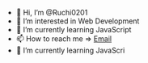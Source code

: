 - 👋 Hi, I’m @Ruchi0201
- 👀 I’m interested in Web Development
- 🌱 I’m currently learning JavaScript
- 📫 How to reach me => <a href="ruchisoni6952@gmail.com">Email</a>
- 🌱 I’m currently learning JavaScri

<!---
Ruchi0201/Ruchi0201 is a ✨ special ✨ repository because its `README.md` (this file) appears on your GitHub profile.
You can click the Preview link to take a look at your changes.
--->
